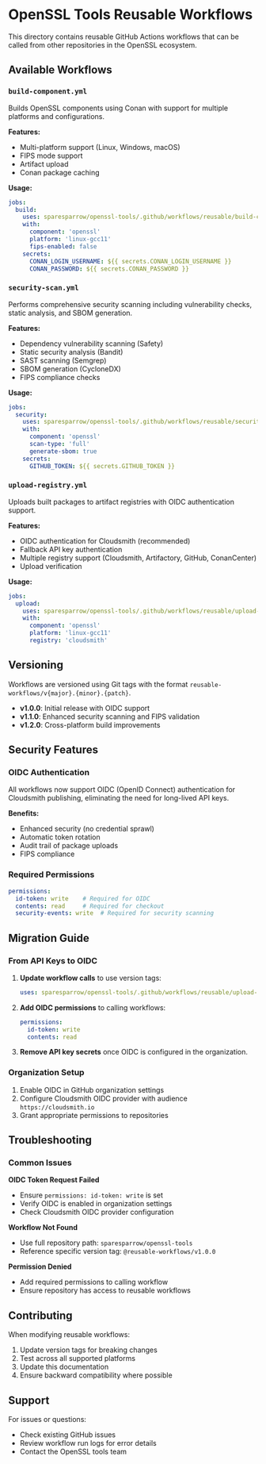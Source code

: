 # OpenSSL Tools Reusable Workflows

This directory contains reusable GitHub Actions workflows that can be called from other repositories in the OpenSSL ecosystem.

## Available Workflows

### `build-component.yml`
Builds OpenSSL components using Conan with support for multiple platforms and configurations.

**Features:**
- Multi-platform support (Linux, Windows, macOS)
- FIPS mode support
- Artifact upload
- Conan package caching

**Usage:**
```yaml
jobs:
  build:
    uses: sparesparrow/openssl-tools/.github/workflows/reusable/build-component.yml@reusable-workflows/v1.0.0
    with:
      component: 'openssl'
      platform: 'linux-gcc11'
      fips-enabled: false
    secrets:
      CONAN_LOGIN_USERNAME: ${{ secrets.CONAN_LOGIN_USERNAME }}
      CONAN_PASSWORD: ${{ secrets.CONAN_PASSWORD }}
```

### `security-scan.yml`
Performs comprehensive security scanning including vulnerability checks, static analysis, and SBOM generation.

**Features:**
- Dependency vulnerability scanning (Safety)
- Static security analysis (Bandit)
- SAST scanning (Semgrep)
- SBOM generation (CycloneDX)
- FIPS compliance checks

**Usage:**
```yaml
jobs:
  security:
    uses: sparesparrow/openssl-tools/.github/workflows/reusable/security-scan.yml@reusable-workflows/v1.0.0
    with:
      component: 'openssl'
      scan-type: 'full'
      generate-sbom: true
    secrets:
      GITHUB_TOKEN: ${{ secrets.GITHUB_TOKEN }}
```

### `upload-registry.yml`
Uploads built packages to artifact registries with OIDC authentication support.

**Features:**
- OIDC authentication for Cloudsmith (recommended)
- Fallback API key authentication
- Multiple registry support (Cloudsmith, Artifactory, GitHub, ConanCenter)
- Upload verification

**Usage:**
```yaml
jobs:
  upload:
    uses: sparesparrow/openssl-tools/.github/workflows/reusable/upload-registry.yml@reusable-workflows/v1.0.0
    with:
      component: 'openssl'
      platform: 'linux-gcc11'
      registry: 'cloudsmith'
```

## Versioning

Workflows are versioned using Git tags with the format `reusable-workflows/v{major}.{minor}.{patch}`.

- **v1.0.0**: Initial release with OIDC support
- **v1.1.0**: Enhanced security scanning and FIPS validation
- **v1.2.0**: Cross-platform build improvements

## Security Features

### OIDC Authentication
All workflows now support OIDC (OpenID Connect) authentication for Cloudsmith publishing, eliminating the need for long-lived API keys.

**Benefits:**
- Enhanced security (no credential sprawl)
- Automatic token rotation
- Audit trail of package uploads
- FIPS compliance

### Required Permissions
```yaml
permissions:
  id-token: write    # Required for OIDC
  contents: read     # Required for checkout
  security-events: write  # Required for security scanning
```

## Migration Guide

### From API Keys to OIDC

1. **Update workflow calls** to use version tags:
   ```yaml
   uses: sparesparrow/openssl-tools/.github/workflows/reusable/upload-registry.yml@reusable-workflows/v1.0.0
   ```

2. **Add OIDC permissions** to calling workflows:
   ```yaml
   permissions:
     id-token: write
     contents: read
   ```

3. **Remove API key secrets** once OIDC is configured in the organization.

### Organization Setup
1. Enable OIDC in GitHub organization settings
2. Configure Cloudsmith OIDC provider with audience `https://cloudsmith.io`
3. Grant appropriate permissions to repositories

## Troubleshooting

### Common Issues

**OIDC Token Request Failed**
- Ensure `permissions: id-token: write` is set
- Verify OIDC is enabled in organization settings
- Check Cloudsmith OIDC provider configuration

**Workflow Not Found**
- Use full repository path: `sparesparrow/openssl-tools`
- Reference specific version tag: `@reusable-workflows/v1.0.0`

**Permission Denied**
- Add required permissions to calling workflow
- Ensure repository has access to reusable workflows

## Contributing

When modifying reusable workflows:

1. Update version tags for breaking changes
2. Test across all supported platforms
3. Update this documentation
4. Ensure backward compatibility where possible

## Support

For issues or questions:
- Check existing GitHub issues
- Review workflow run logs for error details
- Contact the OpenSSL tools team